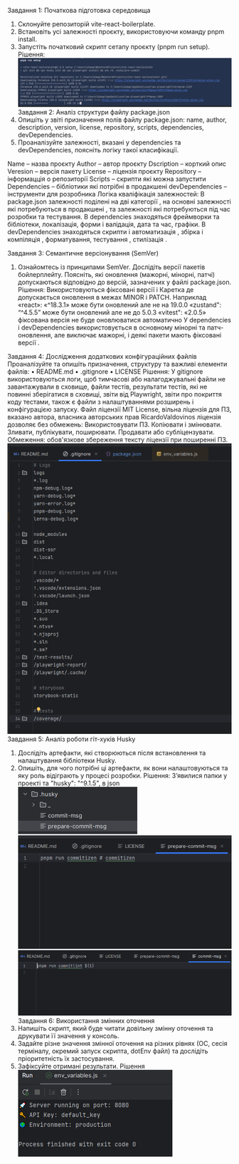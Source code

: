 Завдання 1: Початкова підготовка середовища
1.	Склонуйте репозиторій vite-react-boilerplate.
2.	Встановіть усі залежності проєкту, використовуючи команду pnpm install.
3.	Запустіть початковий скрипт сетапу проєкту (pnpm run setup).
![]()
Рішення:
![1](https://github.com/DiPorto/Git-How-To/blob/317481f1a8f7fe4cc1d40483055ddd34fdbb0690/PR2/screenshots/Screenshot_40.png)
Завдання 2: Аналіз структури файлу package.json
1.	Опишіть у звіті призначення полів файлу package.json: name, author, description, version, license, repository, scripts, dependencies, devDependencies.
2.	Проаналізуйте залежності, вказані у dependencies та devDependencies, поясніть логіку такої класифікації.

Name – назва проєкту
Author – автор проєкту
Dscription –  корткий опис
Veresion – версія пакету
License –  ліцензія проєкту
Repository – інформацція о репозиторії 
Scripts – скрипти які можна запустити
Dependencies –  бібліотики які потрібні в продакшені
devDependencies – інструменти для розробника
Логіка кваліфікація залежностей:
В package.json залежності поділені на дві категорії , на основні залежності які потребуються в продакшені , та залежності які потребуються під час розробки та тестування.
В dependencies знаходяться фреймворки та бібліотеки, локалізація, форми і валідація, дата та час, графіки.
В devDependencies знаходяться скрипти і автоматизація , збірка і компіляція , форматування, тестування , стилізація .

Завдання 3: Семантичне версіонування (SemVer)
1.	Ознайомтесь із принципами SemVer.
Дослідіть версії пакетів бойлерплейту. Поясніть, які оновлення (мажорні, мінорні, патчі) допускаються відповідно до версій, зазначених у файлі package.json.
Рішення:
Використовуються фіксовані версії і Каретка де допускається оновлення в межах MINOR і PATCH.
Наприклад «react»: «^18.3.1» може бути оновлений але не на 19.0.0
«zustand": “^4.5.5” може бути оновлений але не до 5.0.3
«vitest": «2.0.5» фіксована версія не буде оновлюватися автоматично 
У dependencies і devDependencies використовується в основному мінорні та патч-оновлення, але виключає мажорні, і деякі пакети мають фіксовані версії .

Завдання 4: Дослідження додаткових конфігураційних файлів
Проаналізуйте та опишіть призначення, структуру та важливі елементи файлів:
•	README.md
•	.gitignore
•	LICENSE
Рішення:
У gitignore використовуються логи, щоб тимчасові або налагоджувальні файли не завантажували в сховище, файли тестів, результати тестів, які не повинні зберігатися в сховищі, звіти від Playwright, звіти про покриття коду тестами, також є файли з налаштуваннями розширень і конфігурацією запуску.
Файл ліцензії
MIT License, вільна ліцензія для ПЗ, вказано автора, власника авторських прав RicardoValdovinos
ліцензія дозволяє без обмежень:
Використовувати ПЗ. Копіювати і змінювати. Зливати, публікувати, поширювати. Продавати або субліцензувати.
Обмеження: обов'язкове збереження тексту ліцензії при поширенні ПЗ.
![2](https://github.com/DiPorto/Git-How-To/blob/317481f1a8f7fe4cc1d40483055ddd34fdbb0690/PR2/screenshots/Screenshot_41.png)
Завдання 5: Аналіз роботи гіт-хуків Husky
1.	Дослідіть артефакти, які створюються після встановлення та налаштування бібліотеки Husky.
2.	Опишіть, для чого потрібні ці артефакти, як вони налаштовуються та яку роль відіграють у процесі розробки.
Рішення:
З’явилися папки у проекті та "husky": "^9.1.5", в json
![3](https://github.com/DiPorto/Git-How-To/blob/317481f1a8f7fe4cc1d40483055ddd34fdbb0690/PR2/screenshots/Screenshot_42.png)
![4](https://github.com/DiPorto/Git-How-To/blob/317481f1a8f7fe4cc1d40483055ddd34fdbb0690/PR2/screenshots/Screenshot_43.png)
![5](https://github.com/DiPorto/Git-How-To/blob/317481f1a8f7fe4cc1d40483055ddd34fdbb0690/PR2/screenshots/Screenshot_44.png)
Завдання 6: Використання змінних оточення
1.	Напишіть скрипт, який буде читати довільну змінну оточення та друкувати її значення у консоль.
2.	Задайте різне значення змінної оточення на різних рівнях (ОС, сесія терміналу, окремий запуск скрипта, dotEnv файл) та дослідіть пріоритетність їх застосування.
3.	Зафіксуйте отримані результати. 
Рішення
![6](https://github.com/DiPorto/Git-How-To/blob/317481f1a8f7fe4cc1d40483055ddd34fdbb0690/PR2/screenshots/Screenshot_45.png)
